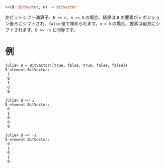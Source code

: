 ```julia
<<(B::BitVector, n) -> BitVector
```

左ビットシフト演算子、`B << n`。`n >= 0` の場合、結果は `B` の要素が `n` ポジション後ろにシフトされ、`false` 値で埋められます。`n < 0` の場合、要素は前方にシフトされます。`B >> -n` と同等です。

# 例

```jldoctest
julia> B = BitVector([true, false, true, false, false])
5-element BitVector:
 1
 0
 1
 0
 0

julia> B << 1
5-element BitVector:
 0
 1
 0
 0
 0

julia> B << -1
5-element BitVector:
 0
 1
 0
 1
 0
```
